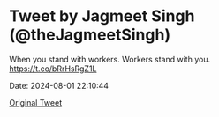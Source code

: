 # Tweet by Jagmeet Singh (@theJagmeetSingh)

When you stand with workers. 
Workers stand with you. https://t.co/bRrHsRgZ1L

Date: 2024-08-01 22:10:44

[Original Tweet](https://x.com/theJagmeetSingh/status/1819133689554436326)
